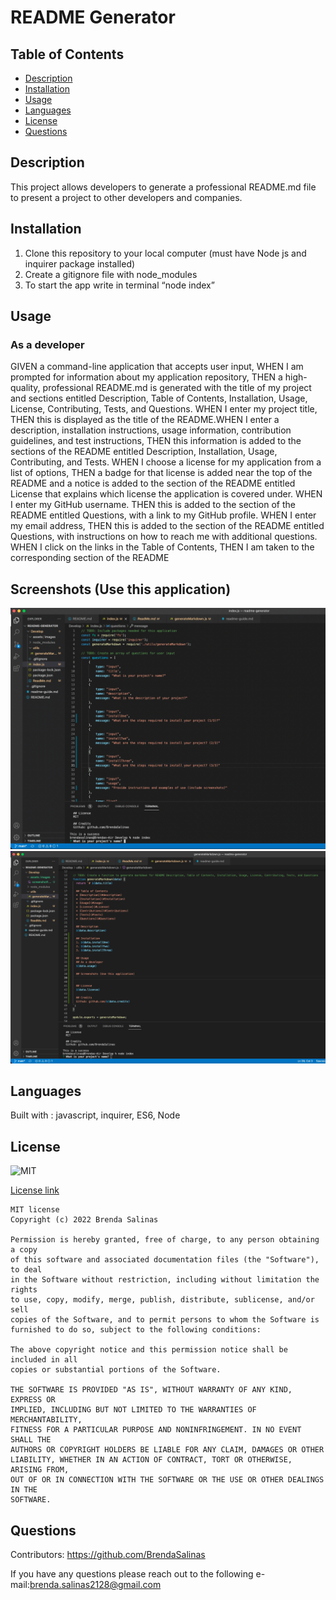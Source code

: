 # README Generator

  ## Table of Contents 
  * [Description](#description)
  * [Installation](#Installation)
  * [Usage](#Usage)
  * [Languages](#Languages)
  * [License](#License)
  * [Questions](#Questions)
  
  ## Description
  This project allows developers to generate a professional README.md file to present a project to other developers and companies. 

  ## Installation
  1. Clone this repository to your local computer (must have Node js and inquirer package installed)
  2. Create a gitignore file with node_modules
  3. To start the app write in terminal “node index”

  ## Usage
  ### As a developer
  GIVEN a command-line application that accepts user input, WHEN I am prompted for information about my application repository, THEN a high-quality, professional README.md is generated with the title of my project and sections entitled Description, Table of Contents, Installation, Usage, License, Contributing, Tests, and Questions. WHEN I enter my project title, THEN this is displayed as the title of the README.WHEN I enter a description, installation instructions, usage information, contribution guidelines, and test instructions, THEN this information is added to the sections of the README entitled Description, Installation, Usage, Contributing, and Tests. WHEN I choose a license for my application from a list of options, THEN a badge for that license is added near the top of the README and a notice is added to the section of the README entitled License that explains which license the application is covered under. WHEN I enter my GitHub username. THEN this is added to the section of the README entitled Questions, with a link to my GitHub profile. WHEN I enter my email address, THEN this is added to the section of the README entitled Questions, with instructions on how to reach me with additional questions. WHEN I click on the links in the Table of Contents, THEN I am taken to the corresponding section of the README

  ## Screenshots (Use this application)

  ![first](assets/images/screenshot1.png)
  ![second](assets/images/screenshot2.png)

  ## Languages
  Built with : javascript, inquirer, ES6, Node

  ## License
  ![MIT](https://img.shields.io/npm/l/inquirer)

  [License link](https://choosealicense.com/licenses/mit/)

  
    MIT license 
    Copyright (c) 2022 Brenda Salinas
    
    Permission is hereby granted, free of charge, to any person obtaining a copy
    of this software and associated documentation files (the "Software"), to deal
    in the Software without restriction, including without limitation the rights
    to use, copy, modify, merge, publish, distribute, sublicense, and/or sell
    copies of the Software, and to permit persons to whom the Software is
    furnished to do so, subject to the following conditions:
    
    The above copyright notice and this permission notice shall be included in all
    copies or substantial portions of the Software.
    
    THE SOFTWARE IS PROVIDED "AS IS", WITHOUT WARRANTY OF ANY KIND, EXPRESS OR
    IMPLIED, INCLUDING BUT NOT LIMITED TO THE WARRANTIES OF MERCHANTABILITY,
    FITNESS FOR A PARTICULAR PURPOSE AND NONINFRINGEMENT. IN NO EVENT SHALL THE
    AUTHORS OR COPYRIGHT HOLDERS BE LIABLE FOR ANY CLAIM, DAMAGES OR OTHER
    LIABILITY, WHETHER IN AN ACTION OF CONTRACT, TORT OR OTHERWISE, ARISING FROM,
    OUT OF OR IN CONNECTION WITH THE SOFTWARE OR THE USE OR OTHER DEALINGS IN THE
    SOFTWARE.

  ## Questions
  Contributors: https://github.com/BrendaSalinas

  If you have any questions please reach out to the following e-mail:brenda.salinas2128@gmail.com

